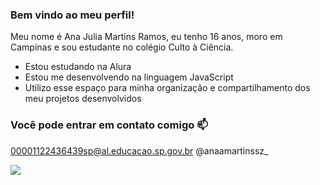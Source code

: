 ### Bem vindo ao meu perfil!
Meu nome é Ana Julia Martins Ramos, eu tenho 16 anos, moro em Campinas e sou estudante no colégio Culto à Ciência.

- Estou estudando na Alura
- Estou me desenvolvendo na linguagem JavaScript
- Utilizo esse espaço para minha organização e compartilhamento dos meu projetos desenvolvidos

### Você pode entrar em contato comigo 📫

00001122436439sp@al.educacao.sp.gov.br
@anaamartinssz_

![](https://media.tenor.com/MpAp99HhWxUAAAAM/sassy-cat.gif)
